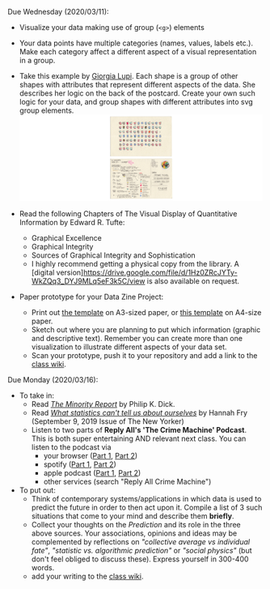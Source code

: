 

Due Wednesday (2020/03/11):
- Visualize your data making use of group (`<g>`) elements
- Your data points have multiple categories (names, values, labels etc.). Make each category affect a different aspect of a visual representation in a group.
- Take this example by [Giorgia Lupi](http://giorgialupi.com/dear-data). Each shape is a group of other shapes with attributes that represent different aspects of the data. She describes her logic on the back of the postcard. Create your own such logic for your data, and group shapes with different attributes into svg group elements.
  ![giorgia](../assets/DearData-week52-Giorgia.jpg)

- Read the following Chapters of The Visual Display of Quantitative Information by Edward R. Tufte:
  - Graphical Excellence
  - Graphical Integrity
  - Sources of Graphical Integrity and Sophistication
  - I highly recommend getting a physical copy from the library. A [digital version]https://drive.google.com/file/d/1Hz0ZRcJYTy-WkZQq3_DYJ9MLq5eF3k5C/view is also  available on request.
- Paper prototype for your Data Zine Project:
  - Print out [the template](other/material/datazine-paperprototype.pdf) on A3-sized paper, or [this template](other/material/datazine-paperprototype-4.pdf) on A4-size paper.
  - Sketch out where you are planning to put which information (graphic and descriptive text). Remember you can create more than one visualization to illustrate different aspects of your data set.
  - Scan your prototype, push it to your repository and add a link to the [class wiki](https://github.com/leoneckert/critical-data-and-visualization-spring-2020/wiki).

Due Monday (2020/03/16):
- To take in:
  - Read [*The Minority Report*](../../readings/Philip-K-Dick-The-Minority-Report.pdf) by Philip K. Dick.
  - Read [*What statistics can't tell us about ourselves*](https://www.newyorker.com/magazine/2019/09/09/what-statistics-can-and-cant-tell-us-about-ourselves) by Hannah Fry (September 9, 2019 Issue of The New Yorker)
  - Listen to two parts of **Reply All's 'The Crime Machine' Podcast**. This is both super entertaining AND relevant next class. You can listen to the podcast via
    - your browser ([Part 1](https://gimletmedia.com/shows/reply-all/o2hx34), [Part 2](https://gimletmedia.com/shows/reply-all/n8hwl7))
    - spotify ([Part 1](https://open.spotify.com/episode/6uagdYENZ1HjiaeX7gbqIN), [Part 2](https://open.spotify.com/episode/4ULMa8oh9nJWSv4PM9gPNh))
    - apple podcast ([Part 1](https://podcasts.apple.com/hk/podcast/127-the-crime-machine-part-i/id941907967?i=1000446958122), [Part 2](https://podcasts.apple.com/hk/podcast/128-the-crime-machine-part-ii/id941907967?i=1000446958123))
    - other services (search "Reply All Crime Machine")
- To put out:
  - Think of contemporary systems/applications in which data is used to predict the future in order to then act upon it. Compile a list of 3 such situations that come to your mind and describe them **briefly**.
  - Collect your thoughts on the *Prediction* and its role in the three above sources. Your associations, opinions and ideas may be complemented by reflections on *"collective average vs individual fate"*, *"statistic vs. algorithmic prediction"* or *"social physics"* (but don't feel obliged to discuss these). Express yourself in 300-400 words.
  - add your writing to the [class wiki](https://github.com/leoneckert/critical-data-and-visualization-spring-2020/wiki).






<!-- Due this Wednesday (2020/02/19):
- Do this assignment first (strongly recommended)
-  We will spend 50% of our time in this course coding. Having a shared foundation for this is **extremely important**. I will always be there to support and assist you with problems you encounter. For now, please work your way through [Coding Foundation: Setup and Exercises](coding-foundation) and submit your work in the end.
- Here is a thorough, interactive ``basic-javascript`` tutorial if you want to brush up your skills: [Basic JavaScript](https://learn.freecodecamp.org/javascript-algorithms-and-data-structures/basic-javascript/). And [here](https://www.codecademy.com/learn/introduction-to-javascript) is Codecadey's version.

Due Monday (2020/02/24):
- Read [**Critical Questions for Big Data**](readings/boyd_crawford_2012.pdf) by danah boyd and Kate Crawford. The linked version has some intentional notes that will help you. Please read the whole text despite below prompts being pointed at specific sections. There is no right or wrong, **what counts more than anything is your own opinion**. For each prompt, write no more than a short paragraph:
  - Introduction and Chapter 2
    - Why does Bowker say "'*Raw data is both and oxymoron and a bad idea*'" ? (pp. 663)
  - Section 1 (pp. 665)
    - What could be meant by the quote "'*accounting tools [...] do not simply aid the measurement of economic activity, they shape the reality they measure*'"?
  - Section 3 and 4 (pp. 668)
    - In which way is Twitter data limited?
  - Section 5 (pp. 671)
    - If you don't need to login to obtain certain data, then it is public and free to use. Or isn't it? Please share your opinion.
  - Section 6
    - No prompts here, but a very well written chapter that is relevant to everything we will be talking about this semester. Please enjoy.

- **How to submit the homework**:
  - First, find or create a folder in your repository (e.g. `my-work/week1/reading-response/`). In there, create a `README.md` file.
  - In this file, do your writing (if you want, [format your text nicely](https://guides.github.com/features/mastering-markdown/)).
  - When you are done, [push your changes to your repository](other/how-to-submit-assigments) as you learned in the [Coding Foundation Exercise](coding-foundation) and paste a link to the [class wiki](https://github.com/leoneckert/critical-data-and-visualization-spring-2020/wiki). -->




<!-- Due Wednesday (2020/02/26):
- Mini Project:
    - Create a Google Form collecting data of the "linear scale" type (like we did in this week's Lab)
    - collect responses from at least 10 people (e.g. send it to people in this class (use Slack or even Discord))
    - use the techniques [used in the lab](labs/lab-1) to
    - export the data in `json` format
    - transform it to an array with average values
    - build a bar graph using JavaScript ([lab's code](labs/lab-1/in-class-website))
        - be creative and make it look **more fun** than my example!
    - the last two points can be worked on simultaneously (**you don't need all the responses to start working on the code**)
    - relvant links:
        - [How to collect data using Google Forms
    ](labs/collect-data-google-form)
- Watch [this fun talk by Mike Bostock](https://vimeo.com/69448223), creator of [D3js](http://d3js.org/). -->


<!-- Monday (2020/03/02):
- Read and add three contributions to this weeks reading assignment of "*You Are Your Data*" by Deborah Lupton. The text and the description of the assignment are in [this document](https://docs.google.com/document/d/1hl5ehstO1GhcWEio7DIl55m22Aqr3FDEl8rDK2bdsTQ/edit?usp=sharing).
- Listen (and enjoy) to this podcast: *Artificial Intelligence: The Problem with Bias, with Kate Crawford*. Here is a [Spotify Link](https://open.spotify.com/episode/0ysGO67iXaPmTx4h9v33z3?si=FmJeEuyJTeiqckjpHCTlVQ) - if you have trouble accessing, please contact me.
- Read through the Data Zine Project brief, especially the “The Data” paragraph, multiple times.
  - Define on a phenomenon that you will document/collect data about.
  - Name the features that you will take note of.  
Be poetic.
  - Check back with me on Slack if you are unsure or need help deciding between different options.
  - Start collecting your data tonight and present a week’s worth of data next week. -->


<!-- Due Wednesday (2020/03/04):
- Read the [notes from the lab](labs/lab-2) carefully and watch the videos.
- Read them again, and email me questions you have. Book my [office hours](https://calendar.google.com/calendar/selfsched?sstoken=UUE0X1AyMVlCNnpyfGRlZmF1bHR8ZTBmYjk2MTcyMjZkZmUwMzhjYTllN2IxMzlkMmQ4MTU), too.
- Use D3 to turn the dataset you are currently collecting (started after Week 2 class) into shapes.
- Do not worry about visualizing the data *effectively* yet.
- create any shapes from it and use [data functions](labs/lab-2#data-functions) in at least one spot in way that the value of your data point affects the shape you created using D3.
- push your work to your repo and submit a link to the [class wiki](https://github.com/leoneckert/critical-data-and-visualization-spring-2020/wiki) by Wednesday (2019/09/18)
- Upload a JSON file of the data you have so far self-collected to your repository and post a link to the [class wiki](https://github.com/leoneckert/critical-data-and-visualization-spring-2020/wiki). -->




<!-- Due Monday (2020/03/09):
- "[Automating Inequality](https://us.macmillan.com/books/9781250074317)" (2018) is a fantastic book by Virginia Eubanks that addresses specifically the *who* -- who is impacted by the process of *datafication* of society we discuss in this class. The book discusses the *who* that is not individuals, but groups of people.
  - This week, you don't have to read (you may if you wish; I can make the book available to you), but listen to an interview with the author Virginia Eubanks.
    -  "Writer's Voice, Automating Inequality w Virginia Eubanks" (**1 hour**)
      - [web link](https://www.writersvoice.net/tag/virginia-eubanks/), [Apple Podcast](https://podcasts.apple.com/us/podcast/virginia-eubanks-automating-inequality/id268934105?i=1000454045481), it's on Spotify, too, but I cannot link to it for a strange reason, search for `Virginia Eubanks, AUTOMATING INEQUALITY` and find this image:
      - ![automating inqequality](../assets/ve.png)
  - Formulate short responses to the following prompts, no more than **400-500 words in total**.
    - How to technical tools promise to "fair out" the remaining discrimination that exist in social/welfare systems? In how far can they succeed, in which ways do they fail?
    - Imagine, what could this (following quotes) mean in the widest sense?
      > "*The state doesn't need a cop to kill a person*" and "*electronic incarceration*"
    - What do you understand this to mean?
      > "*systems act as a kind of 'empathy-overwrite'*"
    - China is much more advanced and expansive when it comes to applying technical solutions to societal processes or instant challenges ([recent example](https://www.nytimes.com/2020/03/01/business/china-coronavirus-surveillance.html?)). Try to point example cases in China that are in accordance or in opposition to the problematics discussed in the podcast. Perhaps you can think of
      > "*technical systems not well thought-through about what their impact on human beings is*"
  - Post your writing to the [class wiki](https://github.com/leoneckert/critical-data-and-visualization-spring-2020/wiki).
- Watch [Machine Learning and Human Bias](https://www.youtube.com/watch?v=59bMh59JQDo) (**3 minutes**)
- Watch [How I'm fighting bias in algorithms](https://www.youtube.com/watch?v=UG_X_7g63rY) by Joy Buolamwini (**9 minutes**) -->
